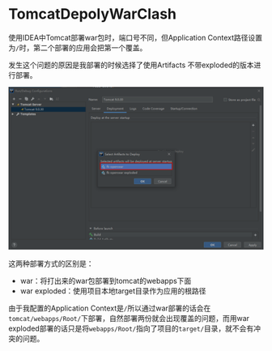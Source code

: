 # TomcatDepolyWarClash

使用IDEA中Tomcat部署war包时，端口号不同，但Application Context路径设置为`/`时，第二个部署的应用会把第一个覆盖。

发生这个问题的原因是我部署的时候选择了使用Artifacts 不带exploded的版本进行部署。

![image-20220105094355314](pic/TomcatDepolyWarCash/image-20220105094355314.png)

这两种部署方式的区别是：

- war：将打出来的war包部署到tomcat的webapps下面
- war exploded：使用项目本地target目录作为应用的根路径

由于我配置的Application Context是`/`所以通过war部署的话会在`tomcat/webapps/Root/`下部署，自然部署两份就会出现覆盖的问题，而用war exploded部署的话只是将`webapps/Root/`指向了项目的`target/`目录，就不会有冲突的问题。